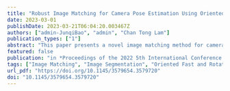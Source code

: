 ```yaml
---
title: "Robust Image Matching for Camera Pose Estimation Using Oriented Fast and Rotated Brief"
date: 2023-03-01
publishDate: 2023-03-21T06:04:20.003467Z
authors: ["admin-JunqiBao", "admin", "Chan Tong Lam"]
publication_types: ["1"]
abstract: "This paper presents a novel image matching method for camera pose estimation based on point cloud segmentation. The Oriented Fast and Rotated Brief (ORB) is employed to extract the key points, which are then extracted based on matched point cloud planes. The point cloud planes are segmented based on the depth image, and then matched by the distance of the centroid between planes. The putative corresponding key points on the planes are generated based on the distance of their 3-D coordinates and the descriptors of the key points are further matched based on the putative corresponding key points. As an additional constraint, the spatial relative position in 3-D spaces solves the problem that the descriptors of each key point in some scenarios are too similar which may lead to a mismatch. According to the experimental results, the superiority of the proposed approach is illustrated by comparing with the existing matching methods."
featured: false
publication: "in *Proceedings of the 2022 5th International Conference on Algorithms, Computing and Artificial Intelligence*"
tags: ["Image Matching", "Image Segmentation", "Oriented Fast and Rotated Brief", "Point Cloud"]
url_pdf: "https://doi.org/10.1145/3579654.3579720"
doi: "10.1145/3579654.3579720"
---
```



